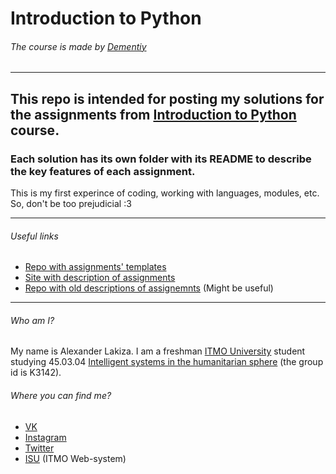 # Introduction to Python
###### The course is made by [Dementiy](https://github.com/Dementiy)
---
## This repo is intended for posting my solutions for the assignments from [Introduction to Python](https://dementiy.github.io/) course.
### Each solution has its own folder with its README to describe the key features of each assignment.
This is my first experince of coding, working with languages, modules, etc. So, don't be too prejudicial :3

---
###### Useful links
* [Repo with assignments' templates](https://github.com/Dementiy/pybook-assignments)
* [Site with description of assignments](https://dementiy.github.io/)
* [Repo with old descriptions of assignemnts](https://github.com/Dementiy/old-Dementiy.github.io/tree/source/_posts) (Might be useful)
---

###### Who am I?
My name is Alexander Lakiza. I am a freshman [ITMO University](https://itmo.ru/ru/) student studying 45.03.04 [Intelligent systems in the humanitarian sphere](https://abit.itmo.ru/program/13275/) (the group id is K3142).
###### Where you can find me?
* [VK](https://vk.com/alexanderlakiza)
* [Instagram](https://www.instagram.com/alexanderlakiza/)
* [Twitter](https://twitter.com/alexlakiza)
* [ISU](https://isu.ifmo.ru/pls/apex/f?p=2437:7:111501743027407:::::) (ITMO Web-system)